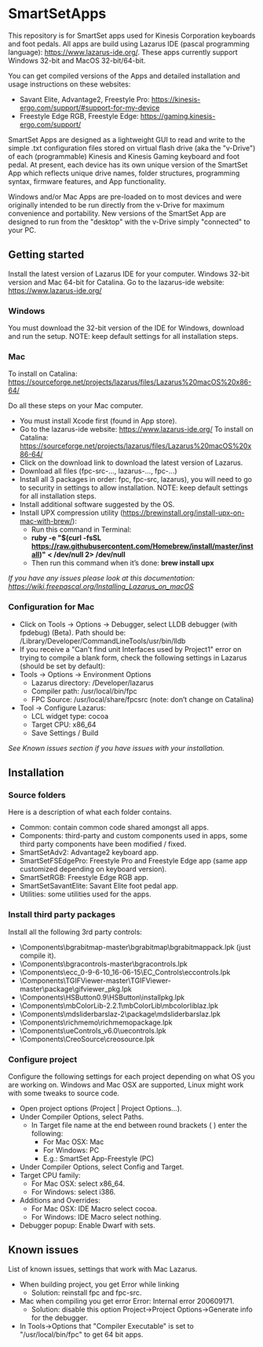 # SmartSetApps
This repository is for SmartSet apps used for Kinesis Corporation keyboards and foot pedals.
All apps are build using Lazarus IDE (pascal programming language): https://www.lazarus-ide.org/.
These apps currently support Windows 32-bit and MacOS 32-bit/64-bit.

You can get compiled versions of the Apps and detailed installation and usage instructions on these websites:
* Savant Elite, Advantage2, Freestyle Pro: https://kinesis-ergo.com/support/#support-for-my-device
* Freestyle Edge RGB, Freestyle Edge: https://gaming.kinesis-ergo.com/support/

SmartSet Apps are designed as a lightweight GUI to read and write to the simple .txt configuration files stored on virtual flash drive (aka the "v-Drive") of each (programmable) Kinesis and Kinesis Gaming keyboard and foot pedal. At present, each device has its own unique version of the SmartSet App which reflects unique drive names, folder structures, programming syntax, firmware features, and App functionality.

Windows and/or Mac Apps are pre-loaded on to most devices and were originally intended to be run directly from the v-Drive for maximum convenience and portability. New versions of the SmartSet App are designed to run from the "desktop" with the v-Drive simply "connected" to your PC. 

## Getting started
Install the latest version of Lazarus IDE for your computer.  Windows 32-bit version and Mac 64-bit for Catalina. Go to the lazarus-ide website: https://www.lazarus-ide.org/
### Windows
You must download the 32-bit version of the IDE for Windows, download and run the setup.
NOTE: keep default settings for all installation steps.

### Mac
To install on Catalina:
https://sourceforge.net/projects/lazarus/files/Lazarus%20macOS%20x86-64/

Do all these steps on your Mac computer.
* You must install Xcode first (found in App store).
* Go to the lazarus-ide website: https://www.lazarus-ide.org/
  To install on Catalina: https://sourceforge.net/projects/lazarus/files/Lazarus%20macOS%20x86-64/
* Click on the download link to download the latest version of Lazarus.
* Download all files (fpc-src-..., lazarus-..., fpc-...)
* Install all 3 packages in order: fpc, fpc-src, lazarus), you will need to go to security in settings to allow installation. 
  NOTE: keep default settings for all installation steps.
* Install additional software suggested by the OS.
* Install UPX compression utility (https://brewinstall.org/install-upx-on-mac-with-brew/):
  * Run this command in Terminal: 
  * **ruby -e "$(curl -fsSL https://raw.githubusercontent.com/Homebrew/install/master/install)" < /dev/null 2> /dev/null**
  * Then run this command when it’s done: **brew install upx**
  
*If you have any issues please look at this documentation: https://wiki.freepascal.org/Installing_Lazarus_on_macOS*

### Configuration for Mac
* Click on Tools -> Options -> Debugger, select LLDB debugger (with fpdebug) (Beta).  Path should be: /Library/Developer/CommandLineTools/usr/bin/lldb
* If you receive a "Can't find unit Interfaces used by Project1" error on trying to compile a blank form, check the following settings in Lazarus (should be set by default):
* Tools -> Options -> Environment Options
  * Lazarus directory: /Developer/lazarus
  * Compiler path: /usr/local/bin/fpc
  * FPC Source: /usr/local/share/fpcsrc (note: don’t change on Catalina)
* Tool -> Configure Lazarus:
  * LCL widget type: cocoa
  * Target CPU: x86_64
  * Save Settings / Build
  
*See Known issues section if you have issues with your installation.*

## Installation

### Source folders
Here is a description of what each folder contains.
* Common: contain common code shared amongst all apps.
* Components: third-party and custom components used in apps, some third party components have been modified / fixed.
* SmartSetAdv2: Advantage2 keyboard app.
* SmartSetFSEdgePro: Freestyle Pro and Freestyle Edge app (same app customized depending on keyboard version).
* SmartSetRGB: Freestyle Edge RGB app.
* SmartSetSavantElite: Savant Elite foot pedal app.
* Utilities: some utilities used for the apps.

### Install third party packages
Install all the following 3rd party controls:
* \Components\bgrabitmap-master\bgrabitmap\bgrabitmappack.lpk (just compile it).
* \Components\bgracontrols-master\bgracontrols.lpk
* \Components\ecc_0-9-6-10_16-06-15\EC_Controls\eccontrols.lpk
* \Components\TGIFViewer-master\TGIFViewer-master\package\gifviewer_pkg.lpk
* \Components\HSButton0.9\HSButton\installpkg.lpk
* \Components\mbColorLib-2.2.1\mbColorLib\mbcolorliblaz.lpk
* \Components\mdsliderbarslaz-2\package\mdsliderbarslaz.lpk
* \Components\richmemo\richmemopackage.lpk
* \Components\ueControls_v6.0\uecontrols.lpk
* \Components\CreoSource\creosource.lpk

### Configure project
Configure the following settings for each project depending on what OS you are working on. Windows and Mac OSX are supported, Linux might work with some tweaks to source code.
* Open project options (Project | Project Options…).
* Under Compiler Options, select Paths.
  * In Target file name at the end between round brackets ( ) enter the following:
    * For Mac OSX: Mac
    * For Windows: PC
	* E.g.: SmartSet App-Freestyle (PC)
* Under Compiler Options, select Config and Target.
* Target CPU family:
  * For Mac OSX: select x86_64.
  * For Windows: select i386.
* Additions and Overrides:
  * For Mac OSX: IDE Macro select cocoa.
  * For Windows: IDE Macro select nothing.
* Debugger popup: Enable Dwarf with sets.

## Known issues
List of known issues, settings that work with Mac Lazarus.
* When building project, you get Error while linking
  * Solution: reinstall fpc and fpc-src. 
* Mac when compiling you get error Error: Internal error 200609171.
  * Solution: disable this option Project->Project Options->Generate info for the debugger.
* In Tools->Options that "Compiler Executable" is set to "/usr/local/bin/fpc" to get 64 bit apps.
